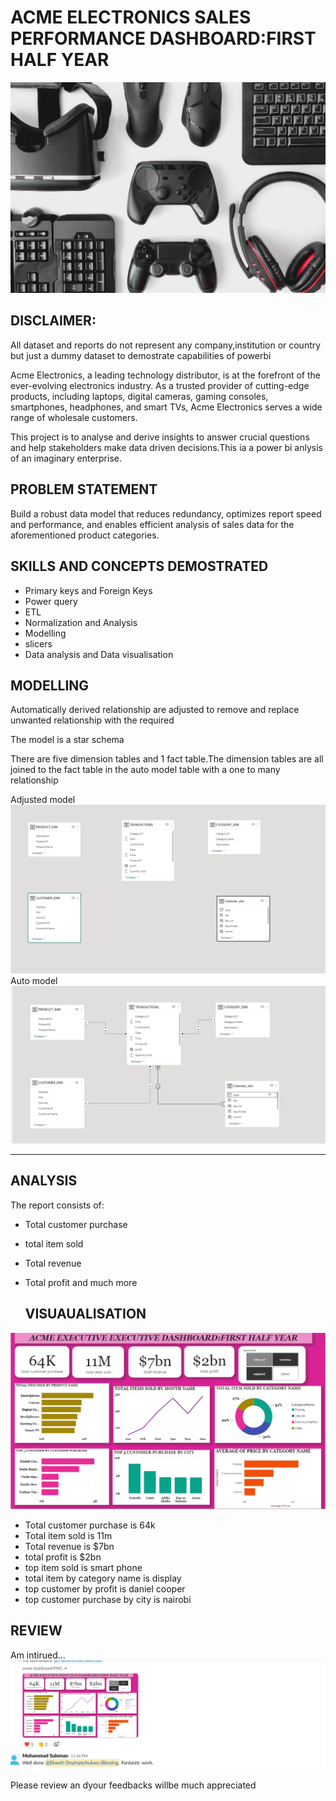 # ACME ELECTRONICS SALES PERFORMANCE DASHBOARD:FIRST HALF YEAR
![](GAMING.jpg)

 ## DISCLAIMER:
All dataset and reports do not represent any company,institution or country but just a dummy dataset to demostrate capabilities of powerbi

Acme Electronics, a leading technology distributor, is at the forefront of the ever-evolving  electronics industry. As a trusted provider of cutting-edge products, including laptops, digital  cameras, gaming consoles, smartphones, headphones, and smart TVs, Acme Electronics serves a  wide range of wholesale customers.

This project is to analyse and derive insights to answer crucial questions and help stakeholders make data driven decisions.This ia a power bi anlysis of an imaginary enterprise.

 ## PROBLEM STATEMENT
Build a robust data model that reduces redundancy, optimizes report speed and performance, and enables efficient analysis of sales data for the aforementioned product categories. 
## SKILLS AND CONCEPTS DEMOSTRATED
- Primary keys and Foreign Keys 
- Power query
- ETL
- Normalization and Analysis 
- Modelling
- slicers
- Data analysis and Data visualisation

## MODELLING
  Automatically derived relationship are adjusted to remove and replace unwanted relationship with the required
  
  The model is a star schema
  
  There are five dimension tables and 1 fact table.The dimension tables are all joined to the fact table in the auto model table with a one to many relationship
  
 Adjusted model ![](NOT.PNG) 
 Auto model![](DONE.PNG)
____________________________________

## ANALYSIS
  The report consists of:
- Total customer purchase
- total item sold
- Total revenue
- Total profit and much more

  ## VISUAUALISATION
![](ACME.PNG)
  
 - Total customer purchase is 64k
  - Total item sold is 11m
  - Total revenue is $7bn
  - total profit is $2bn
  - top item sold is smart phone
  - total item by category name is display
  - top customer by profit is daniel cooper
  - top customer purchase by city is nairobi

  ## REVIEW
  Am intirued...
  ![](WORK.PNG)

  Please review an dyour feedbacks willbe much appreciated
  
  
  
